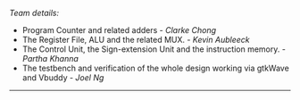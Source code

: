 *Team details:*
- Program Counter and related adders - *Clarke Chong*
- The Register File, ALU and the related MUX. - *Kevin Aubleeck*
- The Control Unit, the Sign-extension Unit and the instruction memory. - *Partha Khanna*
- The testbench and verification of the whole design working via gtkWave and Vbuddy - *Joel Ng*
---
